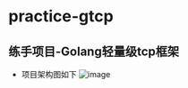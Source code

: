 # practice-gtcp
练手项目-Golang轻量级tcp框架
---
* 项目架构图如下
![image](https://user-images.githubusercontent.com/31752700/123510200-c56e6f00-d6ac-11eb-94a4-e6938f68e9ea.png)
